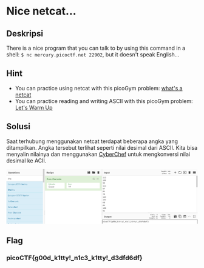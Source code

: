 # Nice netcat...

## Deskripsi
There is a nice program that you can talk to by using this command in a shell: `$ nc mercury.picoctf.net 22902`, but it doesn't speak English...

## Hint
- You can practice using netcat with this picoGym problem: [what's a netcat](https://play.picoctf.org/practice/challenge/34)
- You can practice reading and writing ASCII with this picoGym problem: [Let's Warm Up](https://play.picoctf.org/practice/challenge/22)

## Solusi
Saat terhubung menggunakan netcat terdapat beberapa angka yang ditampilkan. Angka tersebut terlihat seperti nilai desimal dari ASCII.
Kita bisa menyalin nilainya dan menggunakan [CyberChef](https://gchq.github.io/CyberChef/) untuk mengkonversi nilai desimal ke ACII.

![Converted decimal to ASCII](./flag.png)

## Flag
### picoCTF{g00d_k1tty!_n1c3_k1tty!_d3dfd6df}
